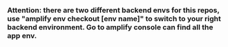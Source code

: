 ### Attention: there are two different backend envs for this repos, use "amplify env checkout [env name]" to switch to your right backend environment. Go to amplify console can find all the app env.
